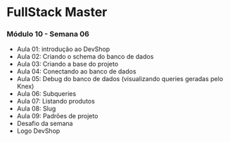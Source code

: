 # FullStack Master

### Módulo 10 - Semana 06
- Aula 01: introdução ao DevShop
- Aula 02: Criando o schema do banco de dados
- Aula 03: Criando a base do projeto
- Aula 04: Conectando ao banco de dados
- Aula 05: Debug do banco de dados (visualizando queries geradas pelo Knex)
- Aula 06: Subqueries
- Aula 07: Listando produtos
- Aula 08: Slug
- Aula 09: Padrões de projeto
- Desafio da semana
- Logo DevShop